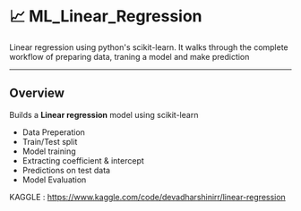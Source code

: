 # 📈 ML_Linear_Regression
Linear regression using python's scikit-learn. It walks through the complete workflow of preparing data, traning a model and make prediction

---

## Overview 

Builds a **Linear regression** model using scikit-learn
- Data Preperation
- Train/Test split
- Model training
- Extracting coefficient & intercept
- Predictions on test data
- Model Evaluation


KAGGLE : https://www.kaggle.com/code/devadharshinirr/linear-regression


